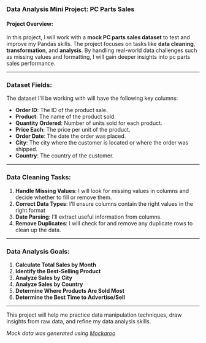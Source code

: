 ### **Data Analysis Mini Project: PC Parts Sales**

#### **Project Overview**:
In this project, I will work with a **mock PC parts sales dataset** to test and improve my Pandas skills. The project focuses on tasks like **data cleaning**, **transformation**, and **analysis**. By handling real-world data challenges such as missing values and formatting, I will gain deeper insights into pc parts sales performance.

---

### **Dataset Fields**:
The dataset I'll be working with will have the following key columns:
- **Order ID**: The ID of the product sale.
- **Product**: The name of the product sold.
- **Quantity Ordered**: Number of units sold for each product.
- **Price Each**: The price per unit of the product.
- **Order Date**: The date the order was placed.
- **City**: The city where the customer is located or where the order was shipped.
- **Country**: The country of the customer.

---

### **Data Cleaning Tasks**:
1. **Handle Missing Values**: I will look for missing values in  columns and decide whether to fill or remove them.
2. **Correct Data Types**: I'll ensure columns contain the right values in the right format
3. **Date Parsing**: I’ll extract useful information from columns.
4. **Remove Duplicates**: I will check for and remove any duplicate rows to clean up the data.

---

### **Data Analysis Goals**:
1. **Calculate Total Sales by Month**
2. **Identify the Best-Selling Product**
3. **Analyze Sales by City**
4. **Analyze Sales by Country**
5. **Determine Where Products Are Sold Most**
6. **Determine the Best Time to Advertise/Sell**

---

This project will help me practice data manipulation techniques, draw insights from raw data, and refine my data analysis skills.

*Mock data was generated using [Mockaroo](https://www.mockaroo.com/)*